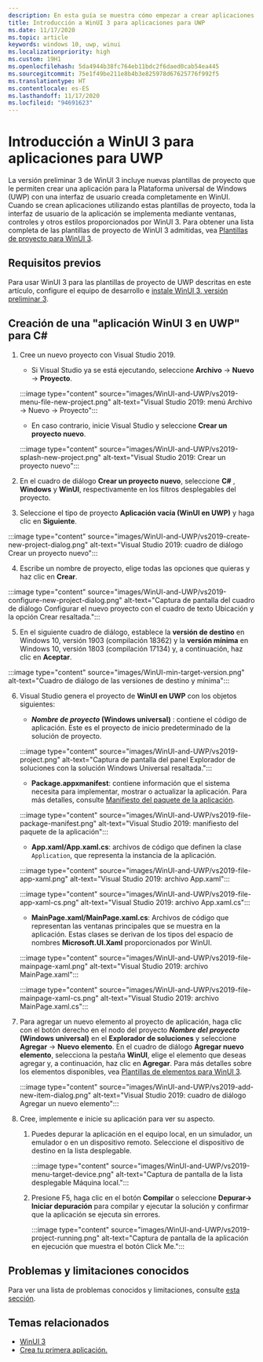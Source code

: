 ```yaml
---
description: En esta guía se muestra cómo empezar a crear aplicaciones para UWP con una interfaz de usuario de WinUI 3.
title: Introducción a WinUI 3 para aplicaciones para UWP
ms.date: 11/17/2020
ms.topic: article
keywords: windows 10, uwp, winui
ms.localizationpriority: high
ms.custom: 19H1
ms.openlocfilehash: 5da4944b38fc764eb11bdc2f6daed0cab54ea445
ms.sourcegitcommit: 75e1f49be211e8b4b3e825978d67625776f992f5
ms.translationtype: HT
ms.contentlocale: es-ES
ms.lasthandoff: 11/17/2020
ms.locfileid: "94691623"
---
```

# <a name="get-started-with-winui-3-for-uwp-apps"></a>Introducción a WinUI 3 para aplicaciones para UWP

La versión preliminar 3 de WinUI 3 incluye nuevas plantillas de proyecto que le permiten crear una aplicación para la Plataforma universal de Windows (UWP) con una interfaz de usuario creada completamente en WinUI. Cuando se crean aplicaciones utilizando estas plantillas de proyecto, toda la interfaz de usuario de la aplicación se implementa mediante ventanas, controles y otros estilos proporcionados por WinUI 3. Para obtener una lista completa de las plantillas de proyecto de WinUI 3 admitidas, vea [Plantillas de proyecto para WinUI 3](index.md#project-templates-for-winui-3).

## <a name="prerequisites"></a>Requisitos previos

Para usar WinUI 3 para las plantillas de proyecto de UWP descritas en este artículo, configure el equipo de desarrollo e [instale WinUI 3, versión preliminar 3](index.md#install-winui-3-preview-3).

## <a name="create-a-winui-3-app-in-uwp-for-c"></a>Creación de una "aplicación WinUI 3 en UWP" para C#

1. Cree un nuevo proyecto con Visual Studio 2019.
   - Si Visual Studio ya se está ejecutando, seleccione **Archivo** -> **Nuevo** -> **Proyecto**.

   :::image type="content" source="images/WinUI-and-UWP/vs2019-menu-file-new-project.png" alt-text="Visual Studio 2019: menú Archivo -> Nuevo -> Proyecto":::

   - En caso contrario, inicie Visual Studio y seleccione **Crear un proyecto nuevo**.

   :::image type="content" source="images/WinUI-and-UWP/vs2019-splash-new-project.png" alt-text="Visual Studio 2019: Crear un proyecto nuevo":::

2. En el cuadro de diálogo **Crear un proyecto nuevo**, seleccione **C#** , **Windows** y **WinUI**, respectivamente en los filtros desplegables del proyecto.

3. Seleccione el tipo de proyecto **Aplicación vacía (WinUI en UWP)** y haga clic en **Siguiente**.

:::image type="content" source="images/WinUI-and-UWP/vs2019-create-new-project-dialog.png" alt-text="Visual Studio 2019: cuadro de diálogo Crear un proyecto nuevo":::

4. Escribe un nombre de proyecto, elige todas las opciones que quieras y haz clic en **Crear**.

:::image type="content" source="images/WinUI-and-UWP/vs2019-configure-new-project-dialog.png" alt-text="Captura de pantalla del cuadro de diálogo Configurar el nuevo proyecto con el cuadro de texto Ubicación y la opción Crear resaltada.":::

5. En el siguiente cuadro de diálogo, establece la **versión de destino** en Windows 10, versión 1903 (compilación 18362) y la **versión mínima** en Windows 10, versión 1803 (compilación 17134) y, a continuación, haz clic en **Aceptar**.

:::image type="content" source="images/WinUI-min-target-version.png" alt-text="Cuadro de diálogo de las versiones de destino y mínima":::

6. Visual Studio genera el proyecto de **WinUI en UWP** con los objetos siguientes:

    - **_Nombre de proyecto_ (Windows universal)** : contiene el código de aplicación. Este es el proyecto de inicio predeterminado de la solución de proyecto.

    :::image type="content" source="images/WinUI-and-UWP/vs2019-project.png" alt-text="Captura de pantalla del panel Explorador de soluciones con la solución Windows Universal resaltada.":::

    - **Package.appxmanifest**: contiene información que el sistema necesita para implementar, mostrar o actualizar la aplicación. Para más detalles, consulte [Manifiesto del paquete de la aplicación](/uwp/schemas/appxpackage/appx-package-manifest).

    :::image type="content" source="images/WinUI-and-UWP/vs2019-file-package-manifest.png" alt-text="Visual Studio 2019: manifiesto del paquete de la aplicación":::

    - **App.xaml/App.xaml.cs**: archivos de código que definen la clase `Application`, que representa la instancia de la aplicación.

    :::image type="content" source="images/WinUI-and-UWP/vs2019-file-app-xaml.png" alt-text="Visual Studio 2019: archivo App.xaml":::

    :::image type="content" source="images/WinUI-and-UWP/vs2019-file-app-xaml-cs.png" alt-text="Visual Studio 2019: archivo App.xaml.cs":::

    - **MainPage.xaml/MainPage.xaml.cs**: Archivos de código que representan las ventanas principales que se muestra en la aplicación. Estas clases se derivan de los tipos del espacio de nombres **Microsoft.UI.Xaml** proporcionados por WinUI.

    :::image type="content" source="images/WinUI-and-UWP/vs2019-file-mainpage-xaml.png" alt-text="Visual Studio 2019: archivo MainPage.xaml":::

    :::image type="content" source="images/WinUI-and-UWP/vs2019-file-mainpage-xaml-cs.png" alt-text="Visual Studio 2019: archivo MainPage.xaml.cs":::

7. Para agregar un nuevo elemento al proyecto de aplicación, haga clic con el botón derecho en el nodo del proyecto **_Nombre del proyecto_ (Windows universal)** en el **Explorador de soluciones** y seleccione **Agregar** -> **Nuevo elemento**. En el cuadro de diálogo **Agregar nuevo elemento**, selecciona la pestaña **WinUI**, elige el elemento que deseas agregar y, a continuación, haz clic en **Agregar**. Para más detalles sobre los elementos disponibles, vea [Plantillas de elementos para WinUI 3](index.md#item-templates-for-winui-3).

    :::image type="content" source="images/WinUI-and-UWP/vs2019-add-new-item-dialog.png" alt-text="Visual Studio 2019: cuadro de diálogo Agregar un nuevo elemento":::

8. Cree, implemente e inicie su aplicación para ver su aspecto.

    1. Puedes depurar la aplicación en el equipo local, en un simulador, un emulador o en un dispositivo remoto. Seleccione el dispositivo de destino en la lista desplegable.

        :::image type="content" source="images/WinUI-and-UWP/vs2019-menu-target-device.png" alt-text="Captura de pantalla de la lista desplegable Máquina local.":::

    1. Presione F5, haga clic en el botón **Compilar** o seleccione **Depurar-> Iniciar depuración** para compilar y ejecutar la solución y confirmar que la aplicación se ejecuta sin errores.

        :::image type="content" source="images/WinUI-and-UWP/vs2019-project-running.png" alt-text="Captura de pantalla de la aplicación en ejecución que muestra el botón Click Me.":::

## <a name="known-issues-and-limitations"></a>Problemas y limitaciones conocidos

Para ver una lista de problemas conocidos y limitaciones, consulte [esta sección](index.md#preview-3-limitations-and-known-issues).

## <a name="related-topics"></a>Temas relacionados

- [WinUI 3](index.md)
- [Crea tu primera aplicación.](/windows/uwp/get-started/your-first-app)